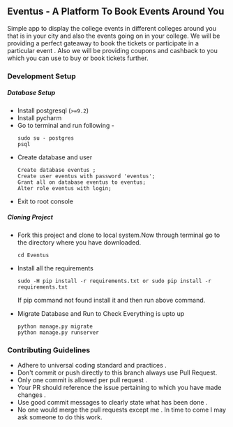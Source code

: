 ## Eventus - A Platform To Book Events Around You
Simple app to display the college events in different colleges around you that is in your city and also the events going on in your college.
We will be providing a perfect gateaway to book the tickets or participate in a particular event . Also we will be providing coupons and 
cashback to you which you can use to buy or book tickets further.

### Development Setup

##### Database Setup
* Install postgresql (``` >=9.2 ```)
* Install pycharm 
* Go to terminal and run following -
  ``` 
  sudo su - postgres
  psql
  ```
* Create database and user 
  ```
  Create database eventus ;
  Create user eventus with password 'eventus';
  Grant all on database eventus to eventus;
  Alter role eventus with login;
  ```
* Exit to root console

##### Cloning Project

* Fork this project and clone to local system.Now through terminal go to the directory where you have downloaded.
  ```
  cd Eventus
  ```
* Install all the requirements 
  ```
  sudo -H pip install -r requirements.txt or sudo pip install -r requirements.txt
  ```
  If pip command not found install it and then run above command.
  
* Migrate Database and Run to Check Everything is upto up
  ```
  python manage.py migrate
  python manage.py runserver
  ```
### Contributing Guidelines
* Adhere to universal coding standard and practices .
* Don't commit or push directly to this branch always use Pull Request.
* Only one commit is allowed per pull request .
* Your PR should reference the issue pertaining to which you have made changes .
* Use good commit messages to clearly state what has been done .
* No one would merge the pull requests except me . In time to come I may ask someone to do this work.
  
  

 
  
